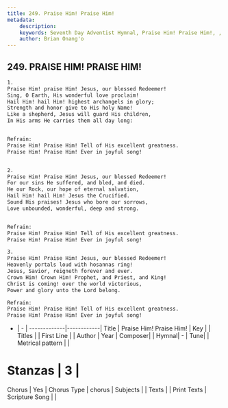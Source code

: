 ```yaml
---
title: 249. Praise Him! Praise Him!
metadata:
    description: 
    keywords: Seventh Day Adventist Hymnal, Praise Him! Praise Him!, , 
    author: Brian Onang'o
---
```



## 249. PRAISE HIM! PRAISE HIM!

```txt
1.
Praise Him! praise Him! Jesus, our blessed Redeemer!
Sing, O Earth, His wonderful love proclaim!
Hail Him! hail Him! highest archangels in glory;
Strength and honor give to His holy Name!
Like a shepherd, Jesus will guard His children,
In His arms He carries them all day long:


Refrain:
Praise Him! Praise Him! Tell of His excellent greatness.
Praise Him! Praise Him! Ever in joyful song!


2.
Praise Him! Praise Him! Jesus, our blessed Redeemer!
For our sins He suffered, and bled, and died.
He our Rock, our hope of eternal salvation,
Hail Him! hail Him! Jesus the Crucified.
Sound His praises! Jesus who bore our sorrows,
Love unbounded, wonderful, deep and strong.


Refrain:
Praise Him! Praise Him! Tell of His excellent greatness.
Praise Him! Praise Him! Ever in joyful song!

3.
Praise Him! Praise Him! Jesus, our blessed Redeemer!
Heavenly portals loud with hosannas ring!
Jesus, Savior, reigneth forever and ever.
Crown Him! Crown Him! Prophet, and Priest, and King!
Christ is coming! over the world victorious,
Power and glory unto the Lord belong.

Refrain:
Praise Him! Praise Him! Tell of His excellent greatness.
Praise Him! Praise Him! Ever in joyful song!

```

- |   -  |
-------------|------------|
Title | Praise Him! Praise Him! |
Key |  |
Titles |  |
First Line |  |
Author | 
Year | 
Composer|  |
Hymnal|  - |
Tune|  |
Metrical pattern | |
# Stanzas | 3 |
Chorus | Yes |
Chorus Type | chorus |
Subjects |  |
Texts |  |
Print Texts | 
Scripture Song |  |
  
